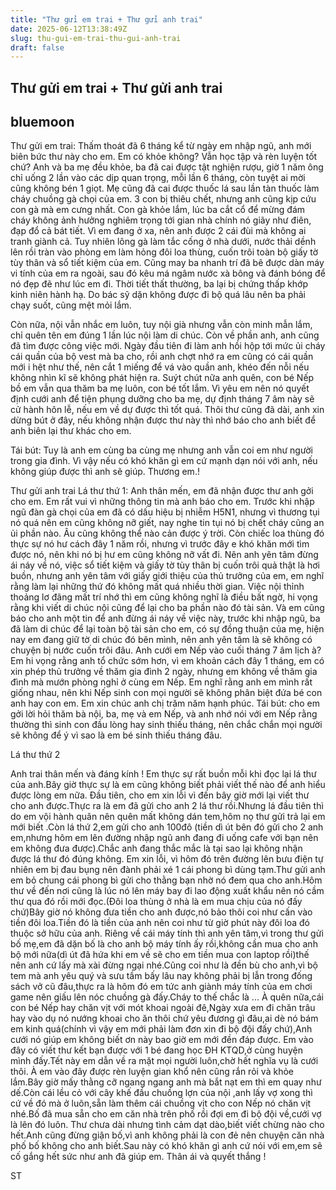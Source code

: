 ```yaml
---
title: "Thư gửi em trai + Thư gửi anh trai"
date: 2025-06-12T13:38:49Z
slug: thu-gui-em-trai-thu-gui-anh-trai
draft: false
---
```


## Thư gửi em trai + Thư gửi anh trai

## bluemoon

Thư gửi em trai:
Thấm thoát đã 6 tháng kể từ ngày em nhập ngũ, anh mới biên bức thư này cho em. Em có khỏe không? Vẫn học tập và rèn luyện tốt chứ? Anh và ba mẹ đều khỏe, ba đã cai được tật nghiện rượu, giờ 1 năm ông chỉ uống 2 lần vào các dịp quan trọng, mỗi lần 6 tháng, còn tuyệt ai mời cũng không bén 1 giọt. Mẹ cũng đã cai được thuốc lá sau lần tàn thuốc làm cháy chuồng gà chọi của em. 3 con bị thiêu chết, nhưng anh cũng kịp cứu con gà mà em cưng nhất. Con gà khỏe lắm, lúc ba cắt cổ để mừng đám cháy không ảnh hưởng nghiêm trọng tới gian nhà chính nó giãy như điên, đạp đổ cả bát tiết. Vì em đang ở xa, nên anh được 2 cái đùi mà không ai tranh giành cả. Tuy nhiên lông gà làm tắc cống ở nhà dưới, nước thải dềnh lên rồi tràn vào phòng em làm hỏng đôi loa thùng, cuốn trôi toàn bộ giấy tờ tùy thân và sổ tiết kiệm của em. Cũng may ba nhanh trí đã bê được dàn máy vi tính của em ra ngoài, sau đó kêu má ngâm nước xà bông và đánh bóng để nó đẹp đẽ như lúc em đi. Thời tiết thất thường, ba lại bị chứng thấp khớp kinh niên hành hạ. Do bác sỹ dặn không được đi bộ quá lâu nên ba phải chạy suốt, cũng mệt mỏi lắm.
 
Còn nữa, nội vẫn nhắc em luôn, tuy nội già nhưng vẫn còn minh mẫn lắm, chỉ quên tên em đúng 1 lần lúc nội làm di chúc. Còn về phần anh, anh cũng đã tìm được công việc mới. Ngày đầu tiên đi làm anh hồi hộp tới mức ủi cháy cái quần của bộ vest mà ba cho, rồi anh chợt nhớ ra em cũng có cái quần mới i hệt như thế, nên cắt 1 miếng để vá vào quần anh, khéo đến nỗi nếu không nhìn kĩ sẽ không phát hiện ra. Suýt chút nữa anh quên, con bé Nếp bồ em vẫn qua thăm ba mẹ luôn, con bé tốt lắm. Vì yêu em nên nó quyết định cưới anh để tiện phụng dưỡng cho ba mẹ, dự định tháng 7 âm này sẽ cử hành hôn lễ, nếu em về dự được thì tốt quá. Thôi thư cũng đã dài, anh xin dừng bút ở đây, nếu không nhận được thư này thì nhớ báo cho anh biết để anh biên lại thư khác cho em.
 
 
Tái bút:
Tuy là anh em cùng ba cùng mẹ nhưng anh vẫn coi em như người trong gia đình. Vì vậy nếu có khó khăn gì em cứ mạnh dạn nói với anh, nếu không giúp được thì anh sẽ giúp. Thương em.!
 
Thư gửi anh trai
Lá thư thứ 1:
Anh thân mến, em đã nhận được thư anh gởi cho em. Em rất vui vì những thông tin mà anh báo cho em. Trước khi nhập ngũ đàn gà chọi của em đã có dấu hiệu bị nhiễm H5N1, nhưng vì thương tụi nó quá nên em cũng không nỡ giết, nay nghe tin tụi nó bị chết cháy cũng an ủi phần nào. Âu cũng không thể nào cản được ý trời. Còn chiếc loa thùng đó thực sự nó hư cách đây 1 năm rồi, nhưng vì trước đây e khó khăn mới tìm được nó, nên khi nó bị hư em cũng không nỡ vất đi. Nên anh yên tâm đừng ái náy về nó, việc sổ tiết kiệm và giấy tờ tùy thân bị cuốn trôi quả thật là hơi buồn, nhưng anh yên tâm với giấy giới thiệu của thủ trưởng của em, em nghĩ rằng làm lại những thứ đó không mất quá nhiều thời gian.
Việc nội thỉnh thoảng lơ đãng mất trí nhớ thì em cũng không nghĩ là điều bất ngờ, hi vọng rằng khi viết di chúc nội cũng để lại cho ba phần nào đó tài sản. Và em cũng báo cho anh một tin để anh đừng ái náy về việc này, trước khi nhập ngũ, ba đã làm di chúc để lại toàn bộ tài sản cho em, có sự đồng thuận của mẹ, hiện nay em đang giữ tờ di chúc đó bên mình, nên anh yên tâm là sẽ không có chuyện bị nước cuốn trôi đâu.
Anh cưới em Nếp vào cuối tháng 7 âm lịch à? Em hi vọng rằng anh tổ chức sớm hơn, vì em khoản cách đây 1 tháng, em có xin phép thủ trưởng về thăm gia đình 2 ngày, nhưng em không về thăm gia đình mà mướn phòng nghỉ ở cùng em Nếp. Em nghĩ rằng anh em mình rất giống nhau, nên khi Nếp sinh con mọi người sẽ không phân biệt đứa bé con anh hay con em. Em xin chúc anh chị trăm năm hạnh phúc.
Tái bút: cho em gởi lời hỏi thăm bà nội, ba, mẹ và em Nếp, và anh nhớ nói với em Nếp rằng thường thì sinh con đầu lòng hay sinh thiếu tháng, nên chắc chắn mọi người sẽ không để ý vì sao là em bé sinh thiếu tháng đâu.
 
Lá thư thứ 2
 
Anh trai thân mến và đáng kính !
Em thực sự rất buồn mỗi khi đọc lại lá thư của anh.Bây giờ thực sự là em cũng không biết phải viết thế nào để anh hiểu được lòng em nữa.
Đầu tiên, cho em xin lỗi vì đến bây giờ mới lại viết thư cho anh được.Thực ra là em đã gửi cho anh 2 lá thư rồi.Nhưng lá đầu tiên thì do em vội hành quân nên quên mất không dán tem,hôm nọ thư gửi trả lại em mới biết .Còn lá thứ 2,em gửi cho anh 100đô (tiền dì út bên đó gửi cho 2 anh em,nhưng hôm em lên đường nhập ngũ anh đang đi uống cafe với bạn nên em không đưa được).Chắc anh đang thắc mắc là tại sao lại không nhận được lá thư đó đúng không.
Em xin lỗi, vì hôm đó trên đường lên bưu điện tự nhiên em bị đau bụng nên đành phải xé 1 cái phong bì dùng tạm.Thư gửi anh em bỏ chung cái phong bì gửi cho thằng bạn nhờ nó đem qua cho anh.Hôm thư về đến nơi cũng là lúc nó lên máy bay đi lao động xuất khẩu nên nó cầm thư qua đó rồi mới đọc.(Đôi loa thùng ở nhà là em mua chịu của nó đấy chứ)Bây giờ nó không đưa tiền cho anh được,nó bảo thôi coi như cấn vào tiền đôi loa.Tiền đó là tiền của anh nên coi như từ giờ phút này đôi loa đó thuộc sở hữu của anh.
Riêng về cái máy tính thì anh yên tâm,vì trong thư gửi bố mẹ,em đã dặn bố là cho anh bộ máy tính ấy rồi,không cần mua cho anh bộ mới nữa(dì út đã hứa khi em về sẽ cho em tiền mua con laptop rồi)thế nên anh cứ lấy mà xài đừng ngại nhé.Cũng coi như là đền bù cho anh,vì bộ tem mà anh yêu quý và sưu tầm bấy lâu nay không phải bị lẫn trong đống sách vở cũ đâu,thực ra là hôm đó em tức anh giành máy tính của em chơi game nên giấu lên nóc chuồng gà đấy.Cháy to thế chắc là ...
À quên nữa,cái con bé Nếp hay chăn vịt với mót khoai ngoài đê,Ngày xưa em đi chăn trâu hay vào dụ nó nướng khoai cho ăn thôi chứ yêu đương gì đâu,ai dè nó bám em kinh quá(chính vì vậy em mới phải làm đơn xin đi bộ đội đấy chứ),Anh cưới nó giúp em không biết ơn này bao giờ em mới đền đáp được. Em vào đây có viết thư kết bạn được với 1 bé đang học ĐH KTQD,ở cùng huyện mình đấy.Tết này em dẫn về ra mặt mọi người luôn,chờ hết nghĩa vụ là cưới thôi.
À em vào đây được rèn luyện gian khổ nên cũng rắn rỏi và khỏe lắm.Bây giờ mấy thằng cỡ ngang ngang anh mà bắt nạt em thì em quay như dế.Còn cái lều cỏ với cây khế đầu chuồng lợn của nội ,anh lấy vợ xong thì cứ về đó mà ở luôn,sẵn làm thêm cái chuồng vịt cho con Nếp nó chăn vịt nhé.Bố đã mua sẵn cho em căn nhà trên phố rồi đợi em đi bộ đội về,cưới vợ là lên đó luôn.
Thư chưa dài nhưng tình cảm dạt dào,biết viết chừng nào cho hết.Anh cũng đừng giận bố,vì anh không phải là con đẻ nên chuyện căn nhà phố bố không cho anh biết.Sau này có khó khăn gì anh cứ nói với em,em sẽ cố gắng hết sức như anh đã giúp em.
Thân ái và quyết thắng !
 
ST